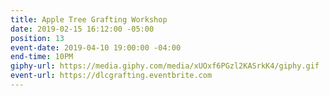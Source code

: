 ```yaml
---
title: Apple Tree Grafting Workshop
date: 2019-02-15 16:12:00 -05:00
position: 13
event-date: 2019-04-10 19:00:00 -04:00
end-time: 10PM
giphy-url: https://media.giphy.com/media/xUOxf6PGzl2KASrkK4/giphy.gif
event-url: https://dlcgrafting.eventbrite.com
---
```


